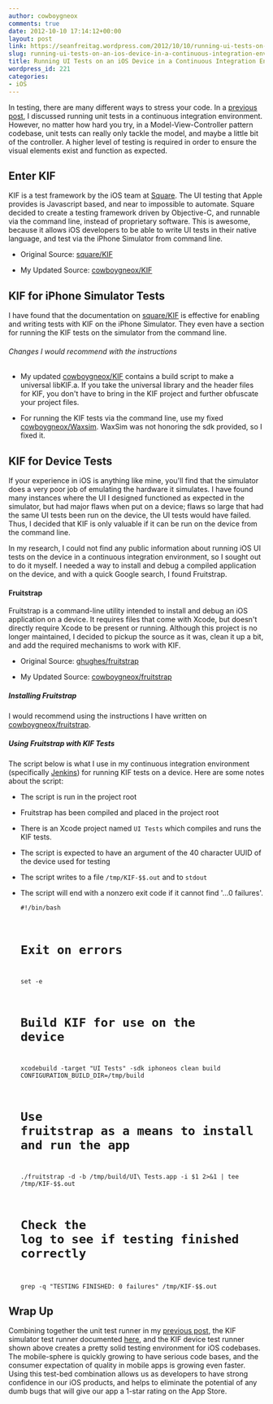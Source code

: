 ```yaml
---
author: cowboygneox
comments: true
date: 2012-10-10 17:14:12+00:00
layout: post
link: https://seanfreitag.wordpress.com/2012/10/10/running-ui-tests-on-an-ios-device-in-a-continuous-integration-environment/
slug: running-ui-tests-on-an-ios-device-in-a-continuous-integration-environment
title: Running UI Tests on an iOS Device in a Continuous Integration Environment
wordpress_id: 221
categories:
- iOS
---
```


In testing, there are many different ways to stress your code. In a [previous post](http://seanfreitag.wordpress.com/2012/06/04/continuous-integration-for-ios/), I discussed running unit tests in a continuous integration environment. However, no matter how hard you try, in a Model-View-Controller pattern codebase, unit tests can really only tackle the model, and maybe a little bit of the controller. A higher level of testing is required in order to ensure the visual elements exist and function as expected.





## Enter KIF





KIF is a test framework by the iOS team at [Square](https://squareup.com/). The UI testing that Apple provides is Javascript based, and near to impossible to automate. Square decided to create a testing framework driven by Objective-C, and runnable via the command line, instead of proprietary software. This is awesome, because it allows iOS developers to be able to write UI tests in their native language, and test via the iPhone Simulator from command line.







  * Original Source: [square/KIF](https://github.com/square/KIF)


  * My Updated Source:  [cowboygneox/KIF](https://github.com/cowboygneox/KIF)






## KIF for iPhone Simulator Tests





I have found that the documentation on [square/KIF](https://github.com/square/KIF) is effective for enabling and writing tests with KIF on the iPhone Simulator. They even have a section for running the KIF tests on the simulator from the command line.





###### Changes I would recommend with the instructions







  * My updated [cowboygneox/KIF](https://github.com/cowboygneox/KIF) contains a build script to make a universal libKIF.a. If you take the universal library and the header files for KIF, you don't have to bring in the KIF project and further obfuscate your project files.


  * For running the KIF tests via the command line, use my fixed [cowboygneox/Waxsim](https://github.com/cowboygneox/WaxSim). WaxSim was not honoring the sdk provided, so I fixed it.






## KIF for Device Tests





If your experience in iOS is anything like mine, you'll find that the simulator does a very poor job of emulating the hardware it simulates. I have found many instances where the UI I designed functioned as expected in the simulator, but had major flaws when put on a device; flaws so large that had the same UI tests been run on the device, the UI tests would have failed. Thus, I decided that KIF is only valuable if it can be run on the device from the command line.





In my research, I could not find any public information about running iOS UI tests on the device in a continuous integration environment, so I sought out to do it myself. I needed a way to install and debug a compiled application on the device, and with a quick Google search, I found Fruitstrap.





#### Fruitstrap





Fruitstrap is a command-line utility intended to install and debug an iOS application on a device. It requires files that come with Xcode, but doesn't directly require Xcode to be present or running. Although this project is no longer maintained, I decided to pickup the source as it was, clean it up a bit, and add the required mechanisms to work with KIF.







  * Original Source: [ghughes/fruitstrap](https://github.com/ghughes/fruitstrap)


  * My Updated Source: [cowboygneox/fruitstrap](https://github.com/cowboygneox/fruitstrap)






##### Installing Fruitstrap





I would recommend using the instructions I have written on [cowboygneox/fruitstrap](https://github.com/cowboygneox/fruitstrap).





##### Using Fruitstrap with KIF Tests





The script below is what I use in my continuous integration environment (specifically [Jenkins](http://jenkins-ci.org/)) for running KIF tests on a device. Here are some notes about the script:







  * The script is run in the project root


  * Fruitstrap has been compiled and placed in the project root


  * There is an Xcode project named `UI Tests` which compiles and runs the KIF tests.


  * The script is expected to have an argument of the 40 character UUID of the device used for testing


  * The script writes to a file `/tmp/KIF-$$.out` and to `stdout`


  * The script will end with a nonzero exit code if it cannot find '…0 failures'.


  


    
    <code>#!/bin/bash
    
    # Exit on errors
    set -e
    
    # Build KIF for use on the device
    xcodebuild -target "UI Tests" -sdk iphoneos clean build CONFIGURATION_BUILD_DIR=/tmp/build
    
    # Use fruitstrap as a means to install and run the app
    ./fruitstrap -d -b /tmp/build/UI\ Tests.app -i $1 2>&1 | tee /tmp/KIF-$$.out
    
    # Check the log to see if testing finished correctly
    grep -q "TESTING FINISHED: 0 failures" /tmp/KIF-$$.out
    </code>





## Wrap Up





Combining together the unit test runner in my [previous post](http://seanfreitag.wordpress.com/2012/06/04/continuous-integration-for-ios/), the KIF simulator test runner documented [here](https://github.com/square/KIF), and the KIF device test runner shown above creates a pretty solid testing environment for iOS codebases. The mobile-sphere is quickly growing to have serious code bases, and the consumer expectation of quality in mobile apps is growing even faster. Using this test-bed combination allows us as developers to have strong confidence in our iOS products, and helps to eliminate the potential of any dumb bugs that will give our app a 1-star rating on the App Store.
